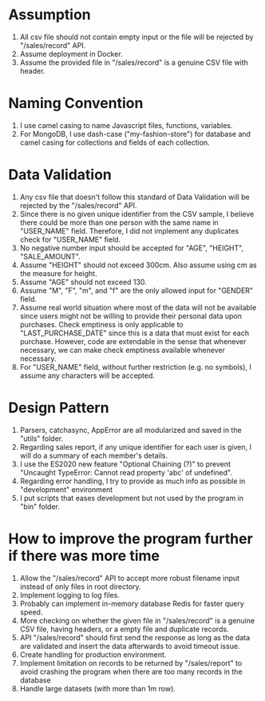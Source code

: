 # Assumption

1. All csv file should not contain empty input or the file will be rejected by "/sales/record" API.
2. Assume deployment in Docker.
3. Assume the provided file in "/sales/record" is a genuine CSV file with header.

# Naming Convention

1. I use camel casing to name Javascript files, functions, variables.
2. For MongoDB, I use dash-case ("my-fashion-store") for database and camel casing for collections and fields of each collection.

# Data Validation

1. Any csv file that doesn't follow this standard of Data Validation will be rejected by the "/sales/record" API.
2. Since there is no given unique identifier from the CSV sample, I believe there could be more than one person with the same name in "USER_NAME" field. Therefore, I did not implement any duplicates check for "USER_NAME" field.
3. No negative number input should be accepted for "AGE", "HEIGHT", "SALE_AMOUNT".
4. Assume "HEIGHT" should not exceed 300cm. Also assume using cm as the measure for height.
5. Assume "AGE" should not exceed 130.
6. Assume "M", "F", "m", and "f" are the only allowed input for "GENDER" field.
7. Assume real world situation where most of the data will not be available since users might not be willing to provide their personal data upon purchases. Check emptiness is only applicable to "LAST_PURCHASE_DATE" since this is a data that must exist for each purchase. However, code are extendable in the sense that whenever necessary, we can make check emptiness available whenever necessary.
8. For "USER_NAME" field, without further restriction (e.g. no symbols), I assume any characters will be accepted.

# Design Pattern

1. Parsers, catchasync, AppError are all modularized and saved in the "utils" folder.
2. Regarding sales report, if any unique identifier for each user is given, I will do a summary of each member's details.
3. I use the ES2020 new feature "Optional Chaining (?)" to prevent "Uncaught TypeError: Cannot read property 'abc' of undefined".
4. Regarding error handling, I try to provide as much info as possible in "development" environment
5. I put scripts that eases development but not used by the program in "bin" folder.

# How to improve the program further if there was more time

1. Allow the "/sales/record" API to accept more robust filename input instead of only files in root directory.
2. Implement logging to log files.
3. Probably can implement in-memory database Redis for faster query speed.
4. More checking on whether the given file in "/sales/record" is a genuine CSV file, having headers, or a empty file and duplicate records.
5. API "/sales/record" should first send the response as long as the data are validated and insert the data afterwards to avoid timeout issue.
6. Create handling for production environment.
7. Implement limitation on records to be returned by "/sales/report" to avoid crashing the program when there are too many records in the database
8. Handle large datasets (with more than 1m row).
